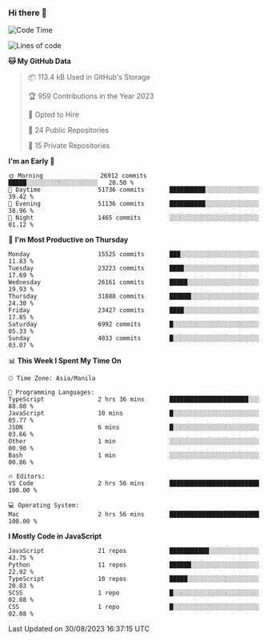 ### Hi there 👋

<!--START_SECTION:waka-->
![Code Time](http://img.shields.io/badge/Code%20Time-361%20hrs%201%20min-blue)

![Lines of code](https://img.shields.io/badge/From%20Hello%20World%20I%27ve%20Written-57.8%20million%20lines%20of%20code-blue)

**🐱 My GitHub Data** 

> 📦 113.4 kB Used in GitHub's Storage 
 > 
> 🏆 959 Contributions in the Year 2023
 > 
> 💼 Opted to Hire
 > 
> 📜 24 Public Repositories 
 > 
> 🔑 15 Private Repositories 
 > 
**I'm an Early 🐤** 

```text
🌞 Morning                26912 commits       █████░░░░░░░░░░░░░░░░░░░░   20.50 % 
🌆 Daytime                51736 commits       ██████████░░░░░░░░░░░░░░░   39.42 % 
🌃 Evening                51136 commits       ██████████░░░░░░░░░░░░░░░   38.96 % 
🌙 Night                  1465 commits        ░░░░░░░░░░░░░░░░░░░░░░░░░   01.12 % 
```
📅 **I'm Most Productive on Thursday** 

```text
Monday                   15525 commits       ███░░░░░░░░░░░░░░░░░░░░░░   11.83 % 
Tuesday                  23223 commits       ████░░░░░░░░░░░░░░░░░░░░░   17.69 % 
Wednesday                26161 commits       █████░░░░░░░░░░░░░░░░░░░░   19.93 % 
Thursday                 31888 commits       ██████░░░░░░░░░░░░░░░░░░░   24.30 % 
Friday                   23427 commits       ████░░░░░░░░░░░░░░░░░░░░░   17.85 % 
Saturday                 6992 commits        █░░░░░░░░░░░░░░░░░░░░░░░░   05.33 % 
Sunday                   4033 commits        █░░░░░░░░░░░░░░░░░░░░░░░░   03.07 % 
```


📊 **This Week I Spent My Time On** 

```text
🕑︎ Time Zone: Asia/Manila

💬 Programming Languages: 
TypeScript               2 hrs 36 mins       ██████████████████████░░░   88.80 % 
JavaScript               10 mins             █░░░░░░░░░░░░░░░░░░░░░░░░   05.77 % 
JSON                     6 mins              █░░░░░░░░░░░░░░░░░░░░░░░░   03.66 % 
Other                    1 min               ░░░░░░░░░░░░░░░░░░░░░░░░░   00.90 % 
Bash                     1 min               ░░░░░░░░░░░░░░░░░░░░░░░░░   00.86 % 

🔥 Editors: 
VS Code                  2 hrs 56 mins       █████████████████████████   100.00 % 

💻 Operating System: 
Mac                      2 hrs 56 mins       █████████████████████████   100.00 % 
```

**I Mostly Code in JavaScript** 

```text
JavaScript               21 repos            ███████████░░░░░░░░░░░░░░   43.75 % 
Python                   11 repos            ██████░░░░░░░░░░░░░░░░░░░   22.92 % 
TypeScript               10 repos            █████░░░░░░░░░░░░░░░░░░░░   20.83 % 
SCSS                     1 repo              █░░░░░░░░░░░░░░░░░░░░░░░░   02.08 % 
CSS                      1 repo              █░░░░░░░░░░░░░░░░░░░░░░░░   02.08 % 
```




 Last Updated on 30/08/2023 16:37:15 UTC
<!--END_SECTION:waka-->
